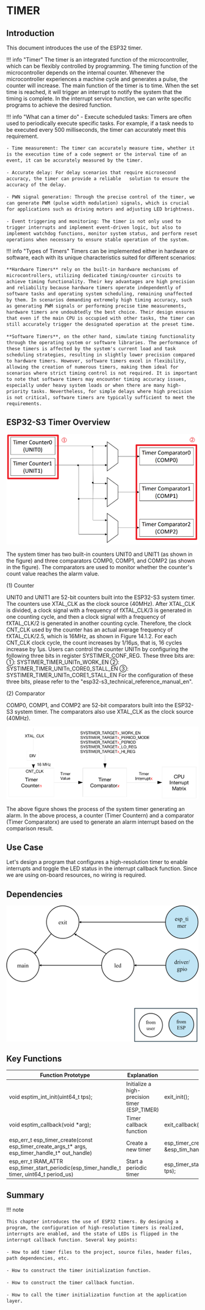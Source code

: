 # TIMER

## Introduction

This document introduces the use of the ESP32 timer.

!!! info "Timer"
    The timer is an integrated function of the microcontroller, which can be flexibly controlled by programming. The timing function of the microcontroller depends on the internal counter. Whenever the microcontroller experiences a machine cycle and generates a pulse, the counter will increase. The main function of the timer is to time. When the set time is reached, it will trigger an interrupt to notify the system that the timing is complete. In the interrupt service function, we can write specific programs to achieve the desired function.

!!! info "What can a timer do"
    - Execute scheduled tasks: Timers are often used to periodically execute specific tasks. For example, if a task needs to be executed every 500 milliseconds, the timer can accurately meet this requirement.

    - Time measurement: The timer can accurately measure time, whether it is the execution time of a code segment or the interval time of an event, it can be accurately measured by the timer.

    - Accurate delay: For delay scenarios that require microsecond accuracy, the timer can provide a reliable   solution to ensure the accuracy of the delay.

    - PWN signal generation: Through the precise control of the timer, we can generate PWM (pulse width modulation) signals, which is crucial for applications such as driving motors and adjusting LED brightness.

    - Event triggering and monitoring: The timer is not only used to trigger interrupts and implement event-driven logic, but also to implement watchdog functions, monitor system status, and perform reset operations when necessary to ensure stable operation of the system.

!!! info "Types of Timers"
    Timers can be implemented either in hardware or software, each with its unique characteristics suited for different scenarios:

    **Hardware Timers** rely on the built-in hardware mechanisms of microcontrollers, utilizing dedicated timing/counter circuits to achieve timing functionality. Their key advantages are high precision and reliability because hardware timers operate independently of software tasks and operating system scheduling, remaining unaffected by them. In scenarios demanding extremely high timing accuracy, such as generating PWM signals or performing precise time measurements, hardware timers are undoubtedly the best choice. Their design ensures that even if the main CPU is occupied with other tasks, the timer can still accurately trigger the designated operation at the preset time.

    **Software Timers**, on the other hand, simulate timing functionality through the operating system or software libraries. The performance of these timers is affected by the system's current load and task scheduling strategies, resulting in slightly lower precision compared to hardware timers. However, software timers excel in flexibility, allowing the creation of numerous timers, making them ideal for scenarios where strict timing control is not required. It is important to note that software timers may encounter timing accuracy issues, especially under heavy system loads or when there are many high-priority tasks. Nevertheless, for simple delays where high precision is not critical, software timers are typically sufficient to meet the requirements.

## ESP32-S3 Timer Overview

![ESPTIMER](ESPTIMER.png)

The system timer has two built-in counters UNIT0 and UNIT1 (as shown in the figure) and three comparators COMP0, COMP1, and COMP2 (as shown in the figure). The comparators are used to monitor whether the counter's count value reaches the alarm value.

(1) Counter

UNIT0 and UNIT1 are 52-bit counters built into the ESP32-S3 system timer. The counters use XTAL_CLK as the clock source (40MHz). After XTAL_CLK is divided, a clock signal with a frequency of fXTAL_CLK/3 is generated in one counting cycle, and then a clock signal with a frequency of fXTAL_CLK/2 is generated in another counting cycle. Therefore, the clock CNT_CLK used by the counter has an actual average frequency of fXTAL_CLK/2.5, which is 16MHz, as shown in Figure 14.1.2. For each CNT_CLK clock cycle, the count increases by 1/16µs, that is, 16 cycles increase by 1µs. Users can control the counter UNITn by configuring the following three bits in register SYSTIMER_CONF_REG. These three bits are:
①: SYSTIMER_TIMER_UNITn_WORK_EN
②: SYSTIMER_TIMER_UNITn_CORE0_STALL_EN
③: SYSTIMER_TIMER_UNITn_CORE1_STALL_EN
For the configuration of these three bits, please refer to the "esp32-s3_technical_reference_manual_en".

(2) Comparator

COMP0, COMP1, and COMP2 are 52-bit comparators built into the ESP32-S3 system timer. The comparators also use XTAL_CLK as the clock source (40MHz).

![ALARM](ALARM.png)

The above figure shows the process of the system timer generating an alarm. In the above process, a counter (Timer Countern) and a comparator (Timer Comparatorx) are used to generate an alarm interrupt based on the comparison result.

## Use Case

Let's design a program that configures a high-resolution timer to enable interrupts and toggle the LED status in the interrupt callback function. Since we are using on-board resources, no wiring is required.

## Dependencies

![dep](dep-03-timer.png)

## Key Functions

| Function Prototype | Explanation | Example |
| --- | --- | --- |
| void esptim_int_init(uint64_t tps); | Initialize a high-precision timer (ESP_TIMER) | exit_init(); |
| void esptim_callback(void *arg); | Timer callback function | exit_callback(); |
| esp_err_t esp_timer_create(const esp_timer_create_args_t* args, esp_timer_handle_t* out_handle) | Create a new timer | esp_timer_create(&tim_periodic_arg, &esp_tim_handle); |
| esp_err_t IRAM_ATTR esp_timer_start_periodic(esp_timer_handle_t timer, uint64_t period_us) | Start a periodic timer | esp_timer_start_periodic(esp_tim_handle, tps); |

## Summary

!!! note

    This chapter introduces the use of ESP32 timers. By designing a program, the configuration of high-resolution timers is realized, interrupts are enabled, and the state of LEDs is flipped in the interrupt callback function. Several key points:

    - How to add timer files to the project, source files, header files, path dependencies, etc.

    - How to construct the timer initialization function.

    - How to construct the timer callback function.

    - How to call the timer initialization function at the application layer.